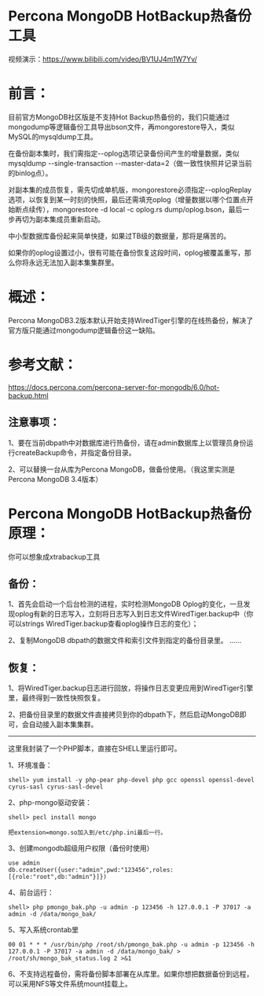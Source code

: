 # Percona MongoDB HotBackup热备份工具

视频演示：https://www.bilibili.com/video/BV1UJ4m1W7Yv/

# 前言：

目前官方MongoDB社区版是不支持Hot Backup热备份的，我们只能通过mongodump等逻辑备份工具导出bson文件，再mongorestore导入，类似MySQL的mysqldump工具。

在备份副本集时，我们需指定--oplog选项记录备份间产生的增量数据，类似mysqldump --single-transaction --master-data=2（做一致性快照并记录当前的binlog点）。

对副本集的成员恢复，需先切成单机版，mongorestore必须指定--oplogReplay选项，以恢复到某一时刻的快照，最后还需填充oplog（增量数据以哪个位置点开始断点续传），mongorestore -d local -c oplog.rs dump/oplog.bson，最后一步再切为副本集成员重新启动。

中小型数据库备份起来简单快捷，如果过TB级的数据量，那将是痛苦的。

如果你的oplog设置过小，很有可能在备份恢复这段时间，oplog被覆盖重写，那么你将永远无法加入副本集集群里。


# 概述：

Percona MongoDB3.2版本默认开始支持WiredTiger引擎的在线热备份，解决了官方版只能通过mongodump逻辑备份这一缺陷。


# 参考文献：

https://docs.percona.com/percona-server-for-mongodb/6.0/hot-backup.html

## 注意事项：

1、要在当前dbpath中对数据库进行热备份，请在admin数据库上以管理员身份运行createBackup命令，并指定备份目录。

2、可以替换一台从库为Percona MongoDB，做备份使用。（我这里实测是Percona MongoDB 3.4版本）


# Percona MongoDB HotBackup热备份原理：

你可以想象成xtrabackup工具

## 备份：

1、首先会启动一个后台检测的进程，实时检测MongoDB Oplog的变化，一旦发现oplog有新的日志写入，立刻将日志写入到日志文件WiredTiger.backup中（你可以strings WiredTiger.backup查看oplog操作日志的变化）；

2、复制MongoDB dbpath的数据文件和索引文件到指定的备份目录里。
......

## 恢复：

1、将WiredTiger.backup日志进行回放，将操作日志变更应用到WiredTiger引擎里，最终得到一致性快照恢复。

2、把备份目录里的数据文件直接拷贝到你的dbpath下，然后启动MongoDB即可，会自动接入副本集集群。

-----------------------------------------------------------------------------------------------------------------------------------------------------------

这里我封装了一个PHP脚本，直接在SHELL里运行即可。

1、环境准备：
```
shell> yum install -y php-pear php-devel php gcc openssl openssl-devel cyrus-sasl cyrus-sasl-devel 
```

2、php-mongo驱动安装：
```
shell> pecl install mongo

把extension=mongo.so加入到/etc/php.ini最后一行。
```

3、创建mongodb超级用户权限（备份时使用）
```
use admin
db.createUser({user:"admin",pwd:"123456",roles:[{role:"root",db:"admin"}]})
```

4、前台运行：
```
shell> php pmongo_bak.php -u admin -p 123456 -h 127.0.0.1 -P 37017 -a admin -d /data/mongo_bak/
```

5、写入系统crontab里
```
00 01 * * * /usr/bin/php /root/sh/pmongo_bak.php -u admin -p 123456 -h 127.0.0.1 -P 37017 -a admin -d /data/mongo_bak/ > /root/sh/mongo_bak_status.log 2 >&1
```

6、不支持远程备份，需将备份脚本部署在从库里。如果你想把数据备份到远程，可以采用NFS等文件系统mount挂载上。

